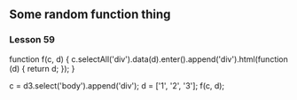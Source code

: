 ## Some random function thing

### Lesson 59
function f(c, d) {
  c.selectAll('div').data(d).enter().append('div').html(function (d) { return d; });
}

c = d3.select('body').append('div');
d = ['1', '2', '3'];
f(c, d);
